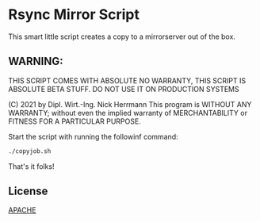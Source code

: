 # Rsync Mirror Script
This smart little script creates a copy to a mirrorserver out of the box.

## WARNING:
THIS SCRIPT COMES WITH ABSOLUTE NO WARRANTY,
THIS SCRIPT IS ABSOLUTE BETA STUFF. DO NOT USE IT ON PRODUCTION SYSTEMS

(C) 2021 by Dipl. Wirt.-Ing. Nick Herrmann
This program is WITHOUT ANY WARRANTY; without even the implied warranty of
MERCHANTABILITY or FITNESS FOR A PARTICULAR PURPOSE.

Start the script with running the followinf command:

```bash
./copyjob.sh
```

That's it folks!

## License
[APACHE](https://www.apache.org/licenses/LICENSE-2.0)